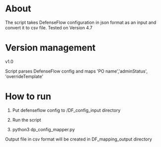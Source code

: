 # About

The script takes DefenseFlow configuration in json format as an input and convert it to csv file.
Tested on Version 4.7

# Version management

v1.0

Script parses DefenseFlow config and maps 'PO name','adminStatus', 'overrideTemplate'

# How to run

1. Put defenseflow config to /DF_config_input directory  

2. Run the script

3. python3 dp_config_mapper.py 

Output file in csv format will be created in DF_mapping_output directory

